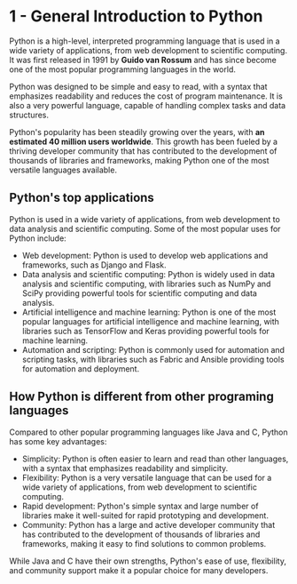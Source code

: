 # 1 - General Introduction to Python

Python is a high-level, interpreted programming language that is used in a wide variety of applications, from web development to scientific computing. It was first released in 1991 by **Guido van Rossum** and has since become one of the most popular programming languages in the world.

Python was designed to be simple and easy to read, with a syntax that emphasizes readability and reduces the cost of program maintenance. It is also a very powerful language, capable of handling complex tasks and data structures.

Python's popularity has been steadily growing over the years, with **an estimated 40 million users worldwide**. This growth has been fueled by a thriving developer community that has contributed to the development of thousands of libraries and frameworks, making Python one of the most versatile languages available.

## Python's top applications 
Python is used in a wide variety of applications, from web development to data analysis and scientific computing. Some of the most popular uses for Python include:
 - Web development: Python is used to develop web applications and frameworks, such as Django and Flask.
 - Data analysis and scientific computing: Python is widely used in data analysis and scientific computing, with libraries such as NumPy and SciPy providing powerful tools for scientific computing and data analysis.
 - Artificial intelligence and machine learning: Python is one of the most popular languages for artificial intelligence and machine learning, with libraries such as TensorFlow and Keras providing powerful tools for machine learning.
 - Automation and scripting: Python is commonly used for automation and scripting tasks, with libraries such as Fabric and Ansible providing tools for automation and deployment.
 
## How Python is different from other programing languages 
Compared to other popular programming languages like Java and C, Python has some key advantages:
 - Simplicity: Python is often easier to learn and read than other languages, with a syntax that emphasizes readability and simplicity.
 - Flexibility: Python is a very versatile language that can be used for a wide variety of applications, from web development to scientific computing.
 - Rapid development: Python's simple syntax and large number of libraries make it well-suited for rapid prototyping and development.
 - Community: Python has a large and active developer community that has contributed to the development of thousands of libraries and frameworks, making it easy to find solutions to common problems.
 
While Java and C have their own strengths, Python's ease of use, flexibility, and community support make it a popular choice for many developers.